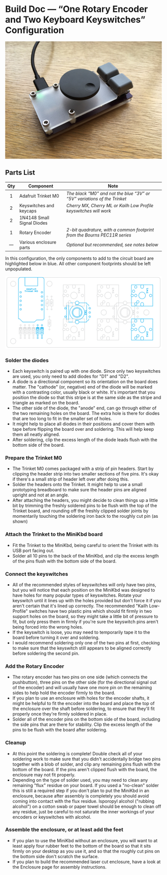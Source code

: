# Build Doc — “One Rotary Encoder and Two Keyboard Keyswitches” Configuration

![minikbd](/images/two-key-enclosure.jpg)


## Parts List

Qty | Component | Note
:---:|---|---
1 | Adafruit Trinket M0 | *The black “M0” and not the blue “3V” or “5V” variations of the Trinket*
2 | Keyswitches and keycaps | *Cherry MX, Cherry ML or Kailh Low Profile keyswitches will work*
2 | 1N4148 Small Signal Diodes | 
1 | Rotary Encoder | *2-bit quadrature, with a common footprint from the Bourns PEC11R series*
— | Various enclosure parts | *Optional but recommended, see notes below*

In this configuration, the only components to add to the circuit board are highlighted below in blue. All other component footprints should be left unpopulated.

![minikbd](/Hardware/buildImages/footprint-oneencoder.gif)

### Solder the diodes

- Each keyswitch is paired up with one diode. Since only two keyswitches are used, you only need to add diodes for "D1" and "D2".
- A diode is a directional component so its orientation on the board does matter. The "cathode" (or, negative) end of the diode will be marked with a contrasting color, usually black or white. It's important that you position the diode so that this stripe is at the same side as the stripe and triangle as marked on the board. 
- The other side of the diode, the "anode" end, can go through either of the two remaining holes on the board. The extra hole is there for diodes that are too long to fit in the smaller set of holes.
- It might help to place all diodes in their positions and cover them with tape before flipping the board over and soldering. This will help keep them all neatly aligned.
- After soldering, clip the excess length of the diode leads flush with the bottom side of the board.

### Prepare the Trinket M0

- The Trinket M0 comes packaged with a strip of pin headers. Start by clipping the header strip into two smaller sections of five pins. It's okay if there's a small strip of header left over after doing this.
- Solder the headers onto the Trinket. It might help to use a small prototyping breadboard to make sure the header pins are aligned upright and not at an angle.
- After attaching the headers, you might decide to clean things up a little bit by trimming the freshly soldered pins to be flush with the top of the Trinket board, and rounding off the freshly clipped solder joints by momentarily touching the soldering iron back to the roughly cut pin (as shown)

### Attach the Trinket to the MiniKbd board

- Fit the Trinket to the MiniKbd, being careful to orient the Trinket with its USB port facing out.
- Solder all 10 pins to the back of the MiniKbd, and clip the excess length of the pins flush with the bottom side of the board.

### Connect the keyswitches
- All of the recommended styles of keyswitches will only have two pins, but you will notice that each position on the MiniKbd was designed to have holes for many popular types of keyswitches. Rotate your keyswitch until it lines up with the holes provided but don't force it if you aren't certain that it's lined up correctly. The recommended "Kailh Low-Profile" switches have two plastic pins which should fit firmly in two support holes on the board, so they might take a little bit of pressure to fit, but only press them in firmly if you're sure the keyswitch pins aren't being forced into the wrong holes.
- If the keyswitch is loose, you may need to temporarily tape it to the board before turning it over and soldering.
- I would recommend soldering only one of the two pins at first, checking to make sure that the keyswitch still appears to be aligned correctly before soldering the second pin.

### Add the Rotary Encoder
- The rotary encoder has two pins on one side (which connects the pushbutton), three pins on the other side (for the directional signal out of the encoder) and will usually have one more pin on the remaining sides to help hold the encoder firmly to the board.
- If you plan to use an enclosure with holes for the encoder shafts, it might be helpful to fit the encoder into the board and place the top of the enclosure over the shaft before soldering, to ensure that they'll fit properly once they're firmly soldered in place.
- Solder all of the encoder pins on the bottom side of the board, including the side pins that are there for stability. Clip the excess length of the pins to be flush with the board after soldering.

### Cleanup
- At this point the soldering is complete! Double check all of your soldering work to make sure that you didn't accidentally bridge two pins together with a blob of solder, and clip any remaining pins flush with the bottom of the board. If the pins aren't clipped flush with the board, the enclosure may not fit properly.
- Depending on the type of solder used, you may need to clean any remaining "flux" residue on your board. If you used a "no-clean" solder this is still a required step if you don't plan to put the MiniKbd in an enclosure, because after assembly is completely you should avoid coming into contact with the flux residue. Isporopyl alcohol ("rubbing alcohol") on a cotton swab or paper towel should be enough to clean off any residue, just be careful to not saturate the inner workings of your encoders or keyswitches with alcohol.

### Assemble the enclosure, or at least add the feet
- If you plan to use the MiniKbd without an enclosure, you will want to at least apply four rubber feet to the bottom of the board so that it sits firmly on your desktop as you use it, and so that the roughly cut pins on the bottom side don't scratch the surface.
- If you plan to build the recommended laser cut enclosure, have a look at the Enclosure page for assembly instructions.
